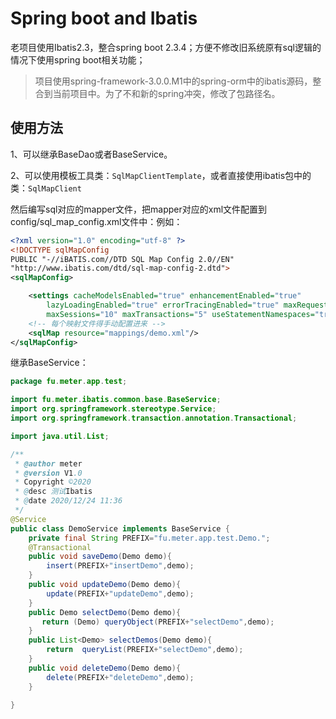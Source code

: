 # Spring boot and Ibatis

老项目使用Ibatis2.3，整合spring boot 2.3.4；方便不修改旧系统原有sql逻辑的情况下使用spring boot相关功能；

> 项目使用spring-framework-3.0.0.M1中的spring-orm中的ibatis源码，整合到当前项目中。为了不和新的spring冲突，修改了包路径名。

## 使用方法

1、可以继承BaseDao或者BaseService。

2、可以使用模板工具类：``SqlMapClientTemplate``，或者直接使用ibatis包中的类：``SqlMapClient``

然后编写sql对应的mapper文件，把mapper对应的xml文件配置到config/sql_map_config.xml文件中：例如：

```xml
<?xml version="1.0" encoding="utf-8" ?>
<!DOCTYPE sqlMapConfig
PUBLIC "-//iBATIS.com//DTD SQL Map Config 2.0//EN"
"http://www.ibatis.com/dtd/sql-map-config-2.dtd">
<sqlMapConfig>

	<settings cacheModelsEnabled="true" enhancementEnabled="true"
		lazyLoadingEnabled="true" errorTracingEnabled="true" maxRequests="32"
		maxSessions="10" maxTransactions="5" useStatementNamespaces="true" />
	<!-- 每个映射文件得手动配置进来 -->
	<sqlMap resource="mappings/demo.xml"/>
</sqlMapConfig>
```

继承BaseService：

```java
package fu.meter.app.test;

import fu.meter.ibatis.common.base.BaseService;
import org.springframework.stereotype.Service;
import org.springframework.transaction.annotation.Transactional;

import java.util.List;

/**
 * @author meter
 * @version V1.0
 * Copyright ©2020
 * @desc 测试Ibatis
 * @date 2020/12/24 11:36
 */
@Service
public class DemoService implements BaseService {
    private final String PREFIX="fu.meter.app.test.Demo.";
    @Transactional
    public void saveDemo(Demo demo){
        insert(PREFIX+"insertDemo",demo);
    }
    public void updateDemo(Demo demo){
        update(PREFIX+"updateDemo",demo);
    }
    public Demo selectDemo(Demo demo){
       return (Demo) queryObject(PREFIX+"selectDemo",demo);
    }
    public List<Demo> selectDemos(Demo demo){
        return  queryList(PREFIX+"selectDemo",demo);
    }
    public void deleteDemo(Demo demo){
        delete(PREFIX+"deleteDemo",demo);
    }

}

```



